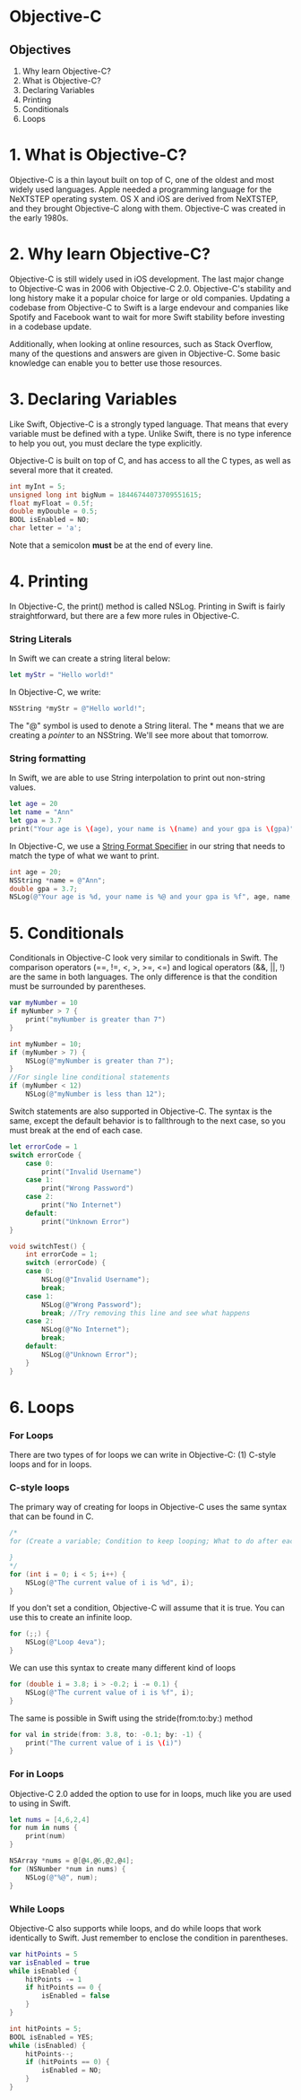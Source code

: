 # Objective-C

## Objectives

1. Why learn Objective-C?
2. What is Objective-C?
3. Declaring Variables
4. Printing
5. Conditionals
6. Loops


# 1. What is Objective-C?

Objective-C is a thin layout built on top of C, one of the oldest and most widely used languages.  Apple needed a programming language for the NeXTSTEP operating system.  OS X and iOS are derived from NeXTSTEP, and they brought Objective-C along with them.  Objective-C was created in the early 1980s.

# 2. Why learn Objective-C?

Objective-C is still widely used in iOS development.  The last major change to Objective-C was in 2006 with Objective-C 2.0.  Objective-C's stability and long history make it a popular choice for large or old companies.  Updating a codebase from Objective-C to Swift is a large endevour and companies like Spotify and Facebook want to wait for more Swift stability before investing in a codebase update.

Additionally, when looking at online resources, such as Stack Overflow, many of the questions and answers are given in Objective-C.  Some basic knowledge can enable you to better use those resources.

# 3. Declaring Variables

Like Swift, Objective-C is a strongly typed language.  That means that every variable must be defined with a type.  Unlike Swift, there is no type inference to help you out, you must declare the type explicitly.

Objective-C is built on top of C, and has access to all the C types, as well as several more that it created.

```objective-c
int myInt = 5;
unsigned long int bigNum = 18446744073709551615;
float myFloat = 0.5f;
double myDouble = 0.5;
BOOL isEnabled = NO;
char letter = 'a';
```

Note that a semicolon **must** be at the end of every line.

# 4. Printing

In Objective-C, the print() method is called NSLog.  Printing in Swift is fairly straightforward, but there are a few more rules in Objective-C.

### String Literals

In Swift we can create a string literal below:

```swift
let myStr = "Hello world!"
```

In Objective-C, we write:

```objective-c
NSString *myStr = @"Hello world!";
```

The "@" symbol is used to denote a String literal.  The * means that we are creating a *pointer* to an NSString.  We'll see more about that tomorrow.

### String formatting

In Swift, we are able to use String interpolation to print out non-string values.

```swift
let age = 20
let name = "Ann"
let gpa = 3.7
print("Your age is \(age), your name is \(name) and your gpa is \(gpa)")
```

In Objective-C, we use a [String Format Specifier](https://developer.apple.com/library/content/documentation/Cocoa/Conceptual/Strings/Articles/formatSpecifiers.html) in our string that needs to match the type of what we want to print.

```objective-c
int age = 20;
NSString *name = @"Ann";
double gpa = 3.7;
NSLog(@"Your age is %d, your name is %@ and your gpa is %f", age, name, gpa);
```

# 5. Conditionals

Conditionals in Objective-C look very similar to conditionals in Swift.  The comparison operators (==, !=, <, >, >=, <=) and logical operators (&&, ||, !) are the same in both languages.  The only difference is that the condition must be surrounded by parentheses.

```swift
var myNumber = 10
if myNumber > 7 {
	print("myNumber is greater than 7")
}
```


```objective-C
int myNumber = 10;
if (myNumber > 7) {
	NSLog(@"myNumber is greater than 7");
}
//For single line conditional statements
if (myNumber < 12)
	NSLog(@"myNumber is less than 12");
```


Switch statements are also supported in Objective-C.  The syntax is the same, except the default behavior is to fallthrough to the next case, so you must break at the end of each case.


```swift 
let errorCode = 1
switch errorCode {
	case 0:
		print("Invalid Username")
	case 1:
		print("Wrong Password")
	case 2:
		print("No Internet")
	default:
		print("Unknown Error")
}
```

```objective-c
void switchTest() {
    int errorCode = 1;
    switch (errorCode) {
    case 0:
        NSLog(@"Invalid Username");
        break;
    case 1:
        NSLog(@"Wrong Password");
        break; //Try removing this line and see what happens
    case 2:
        NSLog(@"No Internet");
        break;
    default:
        NSLog(@"Unknown Error");
    }
}
```


# 6. Loops

### For Loops

There are two types of for loops we can write in Objective-C: (1) C-style loops and for in loops.

### C-style loops

The primary way of creating for loops in Objective-C uses the same syntax that can be found in C.

```objective-c
/*
for (Create a variable; Condition to keep looping; What to do after each loop) {

}
*/
for (int i = 0; i < 5; i++) {
	NSLog(@"The current value of i is %d", i);
}
```

If you don't set a condition, Objective-C will assume that it is true.  You can use this to create an infinite loop.

```objective-c
for (;;) {
	NSLog(@"Loop 4eva");
}
```

We can use this syntax to create many different kind of loops

```objective-c
for (double i = 3.8; i > -0.2; i -= 0.1) {
	NSLog(@"The current value of i is %f", i);
}
```

The same is possible in Swift using the stride(from:to:by:) method

```swift
for val in stride(from: 3.8, to: -0.1; by: -1) {
	print("The current value of i is \(i)")
}
```


### For in Loops

Objective-C 2.0 added the option to use for in loops, much like you are used to using in Swift.

```swift
let nums = [4,6,2,4]
for num in nums {
	print(num)
}
```

```objective-c
NSArray *nums = @[@4,@6,@2,@4];
for (NSNumber *num in nums) {
    NSLog(@"%@", num);
}
```


### While Loops

Objective-C also supports while loops, and do while loops that work identically to Swift.  Just remember to enclose the condition in parentheses.

```swift
var hitPoints = 5
var isEnabled = true
while isEnabled {
	hitPoints -= 1
	if hitPoints == 0 {
		isEnabled = false
	}
}
```

```objective-c
int hitPoints = 5;
BOOL isEnabled = YES;
while (isEnabled) {
	hitPoints--;
	if (hitPoints == 0) {
		isEnabled = NO;
	}
}
```
